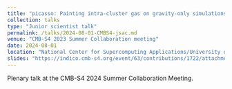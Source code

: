 ```yaml
---
title: "picasso: Painting intra-cluster gas on gravity-only simulations"
collection: talks
type: "Junior scientist talk"
permalink: /talks/2024-08-01-CMBS4-jsac.md
venue: "CMB-S4 2023 Summer Collaboration meeting"
date: 2024-08-01
location: "National Center for Supercomputing Applications/University of Illinois Urbana-Champaign, Urbana, Illinois"
slides: "https://indico.cmb-s4.org/event/63/contributions/1722/attachments/1310/3490/fkeruzore_jsac_s42024.pdf"
---
```


Plenary talk at the CMB-S4 2024 Summer Collaboration Meeting.
